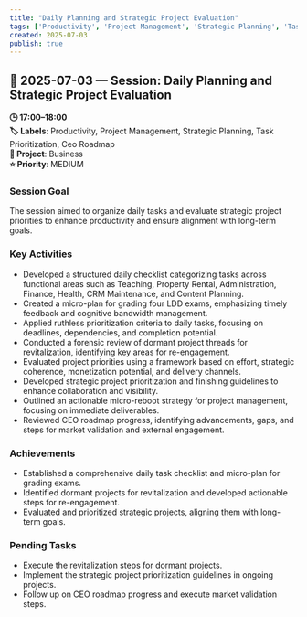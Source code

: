 ```yaml
---
title: "Daily Planning and Strategic Project Evaluation"
tags: ['Productivity', 'Project Management', 'Strategic Planning', 'Task Prioritization', 'Ceo Roadmap']
created: 2025-07-03
publish: true
---
```


## 📅 2025-07-03 — Session: Daily Planning and Strategic Project Evaluation

**🕒 17:00–18:00**  
**🏷️ Labels**: Productivity, Project Management, Strategic Planning, Task Prioritization, Ceo Roadmap  
**📂 Project**: Business  
**⭐ Priority**: MEDIUM  


### Session Goal
The session aimed to organize daily tasks and evaluate strategic project priorities to enhance productivity and ensure alignment with long-term goals.

### Key Activities
- Developed a structured daily checklist categorizing tasks across functional areas such as Teaching, Property Rental, Administration, Finance, Health, CRM Maintenance, and Content Planning.
- Created a micro-plan for grading four LDD exams, emphasizing timely feedback and cognitive bandwidth management.
- Applied ruthless prioritization criteria to daily tasks, focusing on deadlines, dependencies, and completion potential.
- Conducted a forensic review of dormant project threads for revitalization, identifying key areas for re-engagement.
- Evaluated project priorities using a framework based on effort, strategic coherence, monetization potential, and delivery channels.
- Developed strategic project prioritization and finishing guidelines to enhance collaboration and visibility.
- Outlined an actionable micro-reboot strategy for project management, focusing on immediate deliverables.
- Reviewed CEO roadmap progress, identifying advancements, gaps, and steps for market validation and external engagement.

### Achievements
- Established a comprehensive daily task checklist and micro-plan for grading exams.
- Identified dormant projects for revitalization and developed actionable steps for re-engagement.
- Evaluated and prioritized strategic projects, aligning them with long-term goals.

### Pending Tasks
- Execute the revitalization steps for dormant projects.
- Implement the strategic project prioritization guidelines in ongoing projects.
- Follow up on CEO roadmap progress and execute market validation steps.
